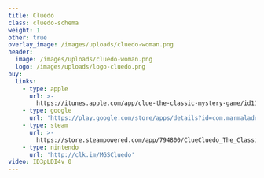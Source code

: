```yaml
---
title: Cluedo
class: cluedo-schema
weight: 1
other: true
overlay_image: /images/uploads/cluedo-woman.png
header:
  image: /images/uploads/cluedo-woman.png
  logo: /images/uploads/logo-cluedo.png
buy:
  links:
    - type: apple
      url: >-
        https://itunes.apple.com/app/clue-the-classic-mystery-game/id1150534552?mt=8
    - type: google
      url: 'https://play.google.com/store/apps/details?id=com.marmalade.cluedogame'
    - type: steam
      url: >-
        https://store.steampowered.com/app/794800/ClueCluedo_The_Classic_Mystery_Game/
    - type: nintendo
      url: 'http://clk.im/MGSCluedo'
video: ID3pLDI4v_0
---
```


